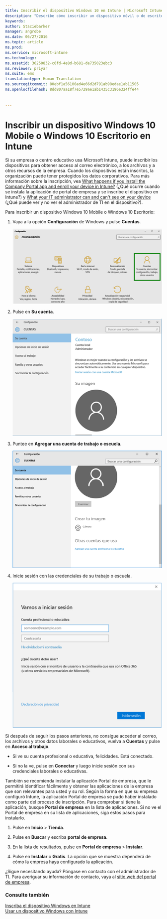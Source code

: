 ```yaml
---
title: Inscribir el dispositivo Windows 10 en Intune | Microsoft Intune
description: "Describe cómo inscribir un dispositivo móvil o de escritorio Windows 10 en Intune."
keywords: 
author: Staciebarker
manager: angrobe
ms.date: 06/27/2016
ms.topic: article
ms.prod: 
ms.service: microsoft-intune
ms.technology: 
ms.assetid: 36250832-c6fd-4e8d-b681-de735023ebc3
ms.reviewer: priyar
ms.suite: ems
translationtype: Human Translation
ms.sourcegitcommit: 80ebf1a56106ad4e66d2d791ab98edae1ab11505
ms.openlocfilehash: 8dd807aa18f7e5729ae1ab1435c3196e324ffe44


---
```



# Inscribir un dispositivo Windows 10 Mobile o Windows 10 Escritorio en Intune

Si su empresa o centro educativo usa Microsoft Intune, puede inscribir los dispositivos para obtener acceso al correo electrónico, a los archivos y a otros recursos de la empresa. Cuando los dispositivos están inscritos, la organización puede tener protegidos los datos corporativos. Para más información sobre la inscripción, vea [What happens if you install the Company Portal app and enroll your device in Intune?](what-happens-if-you-install-the-company-portal-app-and-enroll-your-device-in-intune-windows.md) (¿Qué ocurre cuando se instala la aplicación de portal de empresa y se inscribe el dispositivo en Intune?) y [What your IT administrator can and can't see on your device](what-can-your-it-administrator-see-when-you-enroll-your-device-in-intune-windows.md) (¿Qué puede ver y no ver el administrador de TI en el dispositivo?).


Para inscribir un dispositivo Windows 10 Mobile o Windows 10 Escritorio:

1.  Vaya a la opción **Configuración** de Windows y pulse **Cuentas**.

    ![settings-accounts](./media/W10-enroll-1-settings-accounts.png)

2.  Pulse en **Su cuenta**.

    ![your-account](./media/W10-enroll-2-accounts-your-account.png)

3.  Puntee en **Agregar una cuenta de trabajo o escuela**.

    ![add-work-school-account](./media/W10-enroll-3-add-work-school-acct.png)

4.  Inicie sesión con las credenciales de su trabajo o escuela.

    ![sign-in](./media/W10-enroll-4-sign-in.png)

Si después de seguir los pasos anteriores, no consigue acceder al correo, los archivos y otros datos laborales o educativos, vuelva a **Cuentas** y pulse en **Acceso al trabajo**.

-   Si ve su cuenta profesional o educativa, felicidades. Está conectado.

-   Si no la ve, pulse en **Conectar** y luego inicie sesión con sus credenciales laborales o educativas.

También se recomienda instalar la aplicación Portal de empresa, que le permitirá identificar fácilmente y obtener las aplicaciones de la empresa que son relevantes para usted y su rol. Según la forma en que su empresa configuró Intune, la aplicación Portal de empresa se pudo haber instalado como parte del proceso de inscripción. Para comprobar si tiene la aplicación, busque **Portal de empresa** en la lista de aplicaciones. Si no ve el Portal de empresa en su lista de aplicaciones, siga estos pasos para instalarlo.

1.  Pulse en **Inicio** &gt; **Tienda**.

2.  Pulse en **Buscar** y escriba **portal de empresa**.

3.  En la lista de resultados, pulse en **Portal de empresa** &gt; **Instalar**.

4.  Pulse en **Instalar** o **Gratis**. La opción que se muestra dependerá de cómo la empresa haya configurado la aplicación.

¿Sigue necesitando ayuda? Póngase en contacto con el administrador de TI. Para averiguar su información de contacto, vaya al [sitio web del portal de empresa](http://portal.manage.microsoft.com).

### Consulte también
[Inscriba el dispositivo Windows en Intune](enroll-your-device-in-intune-windows.md)</br>
[Usar un dispositivo Windows con Intune](using-your-windows-device-with-intune.md)



<!--HONumber=Aug16_HO1-->


